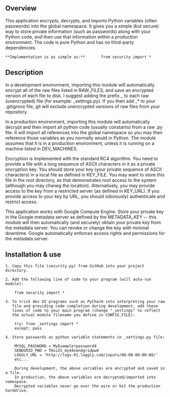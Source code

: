 ## Overview

This application encrypts, decrypts, and imports Python variables (often passwords) into the global namespace. It gives you a simple (but secure) way to store private information (such as passwords) along with your Python code, and then use that information within a production environment. The code is pure Python and has no third-party dependencies.

    **Implementation is as simple as:**       from security import *

## Description

In a development environment, importing this module will automatically encrypt all of the raw files listed in RAW_FILES, and save an encrypted version of each file to disk. I suggest adding the prefix _ to each raw (unencrypted) file (for example: _settings.py). If you then add _* to your .gitignore file, git will exclude unencrypted versions of raw files from your repository. 

In a production environment, importing this module will automatically decrypt and then import all python code (usually constants) from a raw .py file. It will import all references into the global namespace so you may then reference those variables as you normally would in Python. The module assumes that it is in a production environment, unless it is running on a machine listed in DEV_MACHINES. 

Encryption is implemented with the standard RC4 algorithm. You need to provide a file with a long sequence of ASCII characters in it as a private encryption key. You should store your key (your private sequence of ASCII characters) in a local file as defined in KEY_FILE. You may want to store this file in the root directory, as that demonstrates root access to the system (although you may chaneg the location). Alternatively, you may provide access to the key from a restricted server (as defined in KEY_URL). If you provide access to your key by URL, you should (obviously) authenticate and restrict access.  

This application works with Google Compute Engine. Store your private key in the Google metadata server as defined by the METADATA_KEY -- this module will then automatically (and securely) obtain your private key from the metadata server. You can revoke or change the key with minimal downtime. Google automatically enforces access rights and permissions for the metadata server.
  
## Installation & use

    1. Copy this file (security.py) from GitHub into your project directory.  

    2. Add the following line of code to your program (will auto-run module):  

        from security import *  

    3. To trick dev UI programs such as PyCharm into interpreting your raw
       file and providing code completion during development, add these
       lines of code to your main program (change "_settings" to reflect
       the actual module filename you define in CONFIG_FILE):

        try: from _settings import *  
        except: pass  

    4. Store passwords as python variable statements in _settings.py file:

        MYSQL_PASSWORD = MyExample!password4  
        SENDGRID_PWD = THisIS_my44sendgridpwd  
        LOGGLY_URL = 'http://logs-01.loggly.com/inputs/00-00-00-00-00/'  
        etc...
        
        During development, the above variables are encrypted and saved in a file.
        In production, the above variables are decrypted/imported into namespace.
        Decrypted variables never go over the wire or hit the production harddrive.
